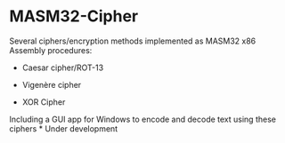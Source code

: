 # MASM32-Cipher
Several ciphers/encryption methods implemented as MASM32 x86 Assembly procedures:

- Caesar cipher/ROT-13

- Vigenère cipher

- XOR Cipher


Including a GUI app for Windows to encode and decode text using these ciphers * Under development
